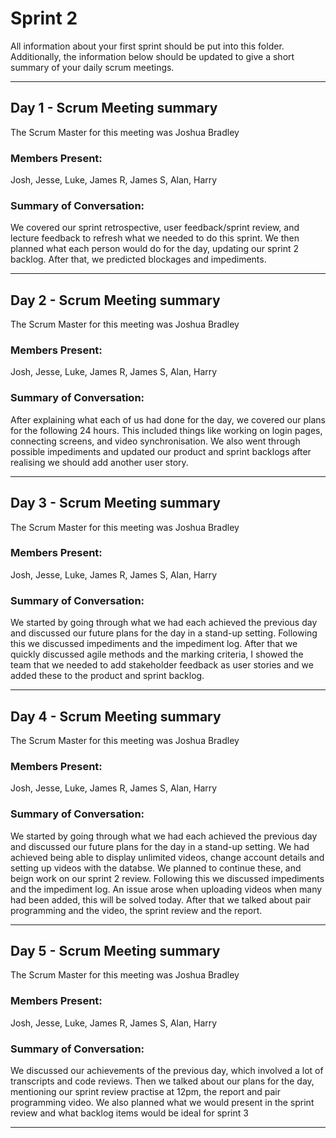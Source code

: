 # Sprint 2

All information about your first sprint should be put into this folder. Additionally, the information below should be updated to give a short summary of your daily scrum meetings.

---

## Day 1 - Scrum Meeting summary
The Scrum Master for this meeting was Joshua Bradley

### Members Present:
Josh, Jesse, Luke, James R, James S, Alan, Harry

### Summary of Conversation:
We covered our sprint retrospective, user feedback/sprint review, and lecture feedback to refresh what we needed to do this sprint.
We then planned what each person would do for the day, updating our sprint 2 backlog.
After that, we predicted blockages and impediments.

---

## Day 2 - Scrum Meeting summary
The Scrum Master for this meeting was Joshua Bradley

### Members Present:
Josh, Jesse, Luke, James R, James S, Alan, Harry

### Summary of Conversation:
After explaining what each of us had done for the day, we covered our plans for the following 24 hours. This included things like working on login pages, connecting screens, and video synchronisation. 
We also went through possible impediments and updated our product and sprint backlogs after realising we should add another user story.

---

## Day 3 - Scrum Meeting summary
The Scrum Master for this meeting was Joshua Bradley

### Members Present:
Josh, Jesse, Luke, James R, James S, Alan, Harry

### Summary of Conversation:
We started by going through what we had each achieved the previous day and discussed our future plans for the day in a stand-up setting.
Following this we discussed impediments and the impediment log.
After that we quickly discussed agile methods and the marking criteria, I showed the team that we needed to add stakeholder feedback as user stories and we added these to the 
product and sprint backlog. 

---

## Day 4 - Scrum Meeting summary
The Scrum Master for this meeting was Joshua Bradley

### Members Present:
Josh, Jesse, Luke, James R, James S, Alan, Harry

### Summary of Conversation:
We started by going through what we had each achieved the previous day and discussed our future plans for the day in a stand-up setting. We had achieved being able to display 
unlimited videos, change account details and setting up videos with the databse. We planned to continue these, and beign work on our sprint 2 review.
Following this we discussed impediments and the impediment log. An issue arose when uploading videos when many had been added, this will be solved today.
After that we talked about pair programming and the video, the sprint review and the report.

---

## Day 5 - Scrum Meeting summary
The Scrum Master for this meeting was Joshua Bradley

### Members Present:
Josh, Jesse, Luke, James R, James S, Alan, Harry

### Summary of Conversation:
We discussed our achievements of the previous day, which involved a lot of transcripts and code reviews. 
Then we talked about our plans for the day, mentioning our sprint review practise at 12pm, the report and pair programming video.
We also planned what we would present in the sprint review and what backlog items would be ideal for sprint 3

---
